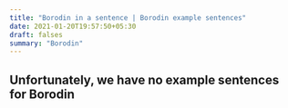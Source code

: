```yaml
---
title: "Borodin in a sentence | Borodin example sentences"
date: 2021-01-20T19:57:50+05:30
draft: falses
summary: "Borodin"
---
```

## Unfortunately, we have no example sentences for Borodin                 
